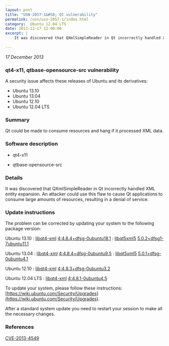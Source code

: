```yaml
---
layout: post
title: "USN-2057-1&#58; Qt vulnerability"
permalink: /usn/usn-2057-1/index.html
category:  Ubuntu 12.04 LTS
date: 2013-12-17 12:00:00
excerpt: |
    It was discovered that QXmlSimpleReader in Qt incorrectly handled XML entity expansion. An attacker could use this flaw to cause Qt applications to consume large amounts of resources, resulting in a denial of service. 
    
--- 
```

 
 

*17 December 2013*

### qt4-x11, qtbase-opensource-src vulnerability

A security issue affects these releases of Ubuntu and its derivatives:

* Ubuntu 13.10
* Ubuntu 13.04
* Ubuntu 12.10
* Ubuntu 12.04 LTS

### Summary

Qt could be made to consume resources and hang if it processed XML data. 

### Software description

* qt4-x11 

* qtbase-opensource-src 

### Details

It was discovered that QXmlSimpleReader in Qt incorrectly handled XML entity expansion. An attacker could use this flaw to cause Qt applications to consume large amounts of resources, resulting in a denial of service. 

### Update instructions

The problem can be corrected by updating your system to the following package version:

Ubuntu 13.10
 : [libqt4-xml](https://launchpad.net/ubuntu/+source/qt4-x11) <span> [4:4.8.4+dfsg-0ubuntu18.1](https://launchpad.net/ubuntu/+source/qt4-x11/4:4.8.4+dfsg-0ubuntu18.1) </span> 
 : [libqt5xml5](https://launchpad.net/ubuntu/+source/qtbase-opensource-src) <span> [5.0.2+dfsg1-7ubuntu11.1](https://launchpad.net/ubuntu/+source/qtbase-opensource-src/5.0.2+dfsg1-7ubuntu11.1) </span> 

Ubuntu 13.04
 : [libqt4-xml](https://launchpad.net/ubuntu/+source/qt4-x11) <span> [4:4.8.4+dfsg-0ubuntu9.5](https://launchpad.net/ubuntu/+source/qt4-x11/4:4.8.4+dfsg-0ubuntu9.5) </span> 
 : [libqt5xml5](https://launchpad.net/ubuntu/+source/qtbase-opensource-src) <span> [5.0.1+dfsg-0ubuntu4.1](https://launchpad.net/ubuntu/+source/qtbase-opensource-src/5.0.1+dfsg-0ubuntu4.1) </span> 

Ubuntu 12.10
 : [libqt4-xml](https://launchpad.net/ubuntu/+source/qt4-x11) <span> [4:4.8.3+dfsg-0ubuntu3.2](https://launchpad.net/ubuntu/+source/qt4-x11/4:4.8.3+dfsg-0ubuntu3.2) </span> 

Ubuntu 12.04 LTS
 : [libqt4-xml](https://launchpad.net/ubuntu/+source/qt4-x11) <span> [4:4.8.1-0ubuntu4.5](https://launchpad.net/ubuntu/+source/qt4-x11/4:4.8.1-0ubuntu4.5) </span> 

To update your system, please follow these instructions: [https://wiki.ubuntu.com/Security/Upgrades](https://wiki.ubuntu.com/Security/Upgrades).

After a standard system update you need to restart your session to make all the necessary changes. 

### References

 
 [CVE-2013-4549](http://people.ubuntu.com/~ubuntu-security/cve/CVE-2013-4549)
 

